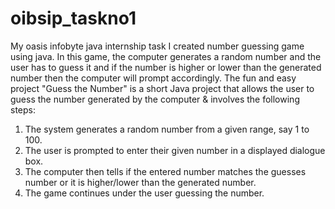 # oibsip_taskno1
My oasis infobyte java internship task
I created number guessing game using java. In this game, the computer generates a random number and the user has to guess it and if the number is higher or lower than the generated number then the computer will prompt accordingly.
The fun and easy project "Guess the Number" is a short Java project that allows the user to guess the number generated by the computer & involves the following steps:
1. The system generates a random number from a given range, say 1 to 100.
2. The user is prompted to enter their given number in a displayed dialogue box.
3. The computer then tells if the entered number matches the guesses number or it is higher/lower than the generated number.
4. The game continues under the user guessing the number.
